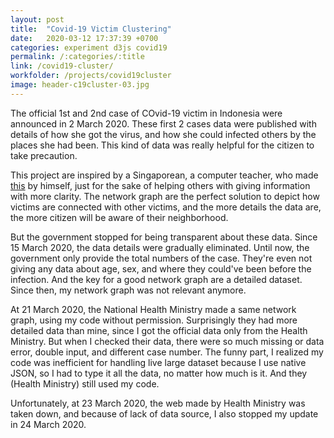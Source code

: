 ```yaml
---
layout: post
title:  "Covid-19 Victim Clustering"
date:   2020-03-12 17:37:39 +0700
categories: experiment d3js covid19
permalink: /:categories/:title
link: /covid19-cluster/
workfolder: /projects/covid19cluster
image: header-c19cluster-03.jpg
---
```


The official 1st and 2nd case of COvid-19 victim in Indonesia were announced in 2 March 2020. These first 2 cases data were published with details of how she got the virus, and how she could infected others by the places she had been. This kind of data was really helpful for the citizen to take precaution.

This project are inspired by a Singaporean, a computer teacher, who made [this][web] by himself, just for the sake of helping others with giving information with more clarity. The network graph are the perfect solution to depict how victims are connected with other victims, and the more details the data are, the more citizen will be aware of their neighborhood.

But the government stopped for being transparent about these data. Since 15 March 2020, the data details were gradually eliminated. Until now, the government only provide the total numbers of the case. They're even not giving any data about age, sex, and where they could've been before the infection. And the key for a good network graph are a detailed dataset. Since then, my network graph was not relevant anymore.

At 21 March 2020, the National Health Ministry made a same network graph, using my code without permission. Surprisingly they had more detailed data than mine, since I got the official data only from the Health Ministry. But when I checked their data, there were so much missing or data error, double input, and different case number. The funny part, I realized my code was inefficient for handling live large dataset because I use native JSON, so I had to type it all the data, no matter how much is it. And they (Health Ministry) still used my code.

Unfortunately, at 23 March 2020, the web made by Health Ministry was taken down, and because of lack of data source, I also stopped my update in 24 March 2020.

[web]: https://co.vid19.sg/singapore/cases
